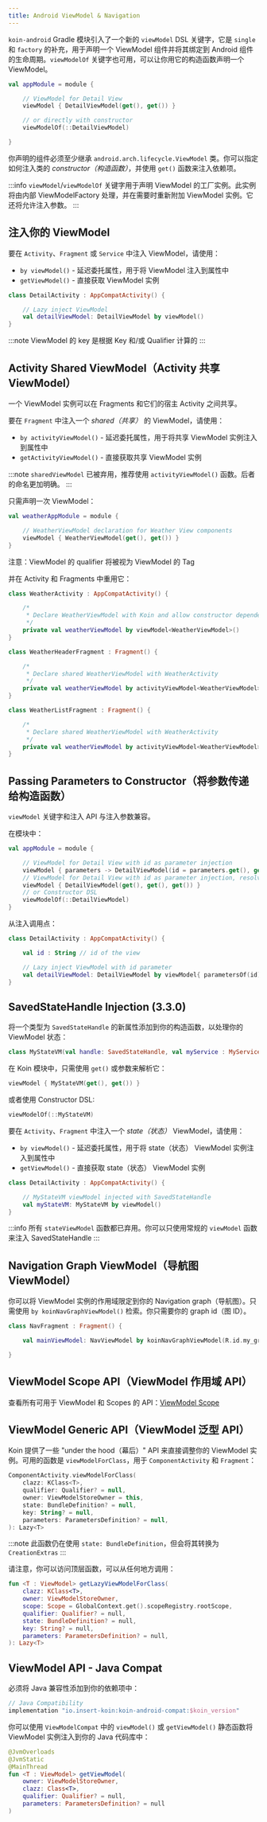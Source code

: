 ```yaml
---
title: Android ViewModel & Navigation
---
```

`koin-android` Gradle 模块引入了一个新的 `viewModel` DSL 关键字，它是 `single` 和 `factory` 的补充，用于声明一个 ViewModel 组件并将其绑定到 Android 组件的生命周期。`viewModelOf` 关键字也可用，可以让你用它的构造函数声明一个 ViewModel。

```kotlin
val appModule = module {

    // ViewModel for Detail View
    viewModel { DetailViewModel(get(), get()) }

    // or directly with constructor
    viewModelOf(::DetailViewModel)

}
```

你声明的组件必须至少继承 `android.arch.lifecycle.ViewModel` 类。你可以指定如何注入类的 *constructor（构造函数）*，并使用 `get()` 函数来注入依赖项。

:::info
`viewModel`/`viewModelOf` 关键字用于声明 ViewModel 的工厂实例。此实例将由内部 ViewModelFactory 处理，并在需要时重新附加 ViewModel 实例。它还将允许注入参数。
:::

## 注入你的 ViewModel

要在 `Activity`、`Fragment` 或 `Service` 中注入 ViewModel，请使用：

* `by viewModel()` - 延迟委托属性，用于将 ViewModel 注入到属性中
* `getViewModel()` - 直接获取 ViewModel 实例

```kotlin
class DetailActivity : AppCompatActivity() {

    // Lazy inject ViewModel
    val detailViewModel: DetailViewModel by viewModel()
}
```

:::note
ViewModel 的 key 是根据 Key 和/或 Qualifier 计算的
:::

## Activity Shared ViewModel（Activity 共享 ViewModel）

一个 ViewModel 实例可以在 Fragments 和它们的宿主 Activity 之间共享。

要在 `Fragment` 中注入一个 *shared（共享）* 的 ViewModel，请使用：

* `by activityViewModel()` - 延迟委托属性，用于将共享 ViewModel 实例注入到属性中
* `getActivityViewModel()` - 直接获取共享 ViewModel 实例

:::note
`sharedViewModel` 已被弃用，推荐使用 `activityViewModel()` 函数。后者的命名更加明确。
:::

只需声明一次 ViewModel：

```kotlin
val weatherAppModule = module {

    // WeatherViewModel declaration for Weather View components
    viewModel { WeatherViewModel(get(), get()) }
}
```

注意：ViewModel 的 qualifier 将被视为 ViewModel 的 Tag

并在 Activity 和 Fragments 中重用它：

```kotlin
class WeatherActivity : AppCompatActivity() {

    /*
     * Declare WeatherViewModel with Koin and allow constructor dependency injection
     */
    private val weatherViewModel by viewModel<WeatherViewModel>()
}

class WeatherHeaderFragment : Fragment() {

    /*
     * Declare shared WeatherViewModel with WeatherActivity
     */
    private val weatherViewModel by activityViewModel<WeatherViewModel>()
}

class WeatherListFragment : Fragment() {

    /*
     * Declare shared WeatherViewModel with WeatherActivity
     */
    private val weatherViewModel by activityViewModel<WeatherViewModel>()
}
```

## Passing Parameters to Constructor（将参数传递给构造函数）

`viewModel` 关键字和注入 API 与注入参数兼容。

在模块中：

```kotlin
val appModule = module {

    // ViewModel for Detail View with id as parameter injection
    viewModel { parameters -> DetailViewModel(id = parameters.get(), get(), get()) }
    // ViewModel for Detail View with id as parameter injection, resolved from graph
    viewModel { DetailViewModel(get(), get(), get()) }
    // or Constructor DSL
    viewModelOf(::DetailViewModel)
}
```


从注入调用点：

```kotlin
class DetailActivity : AppCompatActivity() {

    val id : String // id of the view

    // Lazy inject ViewModel with id parameter
    val detailViewModel: DetailViewModel by viewModel{ parametersOf(id)}
}
```

## SavedStateHandle Injection (3.3.0)

将一个类型为 `SavedStateHandle` 的新属性添加到你的构造函数，以处理你的 ViewModel 状态：

```kotlin
class MyStateVM(val handle: SavedStateHandle, val myService : MyService) : ViewModel()
```

在 Koin 模块中，只需使用 `get()` 或参数来解析它：

```kotlin
viewModel { MyStateVM(get(), get()) }
```

或者使用 Constructor DSL:

```kotlin
viewModelOf(::MyStateVM)
```

要在 `Activity`、`Fragment` 中注入一个 *state（状态）* ViewModel，请使用：

* `by viewModel()` - 延迟委托属性，用于将 state（状态） ViewModel 实例注入到属性中
* `getViewModel()` - 直接获取 state（状态） ViewModel 实例


```kotlin
class DetailActivity : AppCompatActivity() {

    // MyStateVM viewModel injected with SavedStateHandle
    val myStateVM: MyStateVM by viewModel()
}
```

:::info
所有 `stateViewModel` 函数都已弃用。你可以只使用常规的 `viewModel` 函数来注入 SavedStateHandle
:::

## Navigation Graph ViewModel（导航图 ViewModel）

你可以将 ViewModel 实例的作用域限定到你的 Navigation graph（导航图）。只需使用 `by koinNavGraphViewModel()` 检索。你只需要你的 graph id（图 ID）。

```kotlin
class NavFragment : Fragment() {

    val mainViewModel: NavViewModel by koinNavGraphViewModel(R.id.my_graph)

}
```

## ViewModel Scope API（ViewModel 作用域 API）

查看所有可用于 ViewModel 和 Scopes 的 API：[ViewModel Scope](/docs/reference/koin-android/scope.md#viewmodel-scope-since-354)

## ViewModel Generic API（ViewModel 泛型 API）

Koin 提供了一些 "under the hood（幕后）" API 来直接调整你的 ViewModel 实例。可用的函数是 `viewModelForClass`，用于 `ComponentActivity` 和 `Fragment`：

```kotlin
ComponentActivity.viewModelForClass(
    clazz: KClass<T>,
    qualifier: Qualifier? = null,
    owner: ViewModelStoreOwner = this,
    state: BundleDefinition? = null,
    key: String? = null,
    parameters: ParametersDefinition? = null,
): Lazy<T>
```

:::note
此函数仍在使用 `state: BundleDefinition`，但会将其转换为 `CreationExtras`
:::

请注意，你可以访问顶层函数，可以从任何地方调用：

```kotlin
fun <T : ViewModel> getLazyViewModelForClass(
    clazz: KClass<T>,
    owner: ViewModelStoreOwner,
    scope: Scope = GlobalContext.get().scopeRegistry.rootScope,
    qualifier: Qualifier? = null,
    state: BundleDefinition? = null,
    key: String? = null,
    parameters: ParametersDefinition? = null,
): Lazy<T>
```

## ViewModel API - Java Compat

必须将 Java 兼容性添加到你的依赖项中：

```groovy
// Java Compatibility
implementation "io.insert-koin:koin-android-compat:$koin_version"
```

你可以使用 `ViewModelCompat` 中的 `viewModel()` 或 `getViewModel()` 静态函数将 ViewModel 实例注入到你的 Java 代码库中：


```kotlin
@JvmOverloads
@JvmStatic
@MainThread
fun <T : ViewModel> getViewModel(
    owner: ViewModelStoreOwner,
    clazz: Class<T>,
    qualifier: Qualifier? = null,
    parameters: ParametersDefinition? = null
)
```
